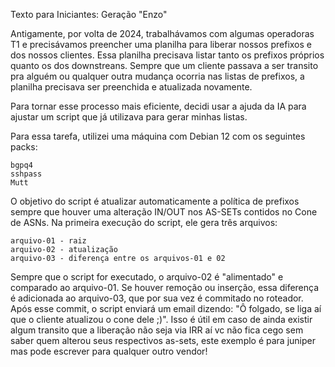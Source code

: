 Texto para Iniciantes: Geração "Enzo"

Antigamente, por volta de 2024, trabalhávamos com algumas operadoras T1 e precisávamos preencher uma planilha para liberar nossos prefixos e dos nossos clientes. Essa planilha precisava listar tanto os prefixos próprios quanto os dos downstreans. Sempre que um cliente passava a ser transito pra alguém ou qualquer outra mudança ocorria nas listas de prefixos, a planilha precisava ser preenchida e atualizada novamente.

Para tornar esse processo mais eficiente, decidi usar a ajuda da IA para ajustar um script que já utilizava para gerar minhas listas.

Para essa tarefa, utilizei uma máquina com Debian 12 com os seguintes packs:

    bgpq4
    sshpass
    Mutt

O objetivo do script é atualizar automaticamente a política de prefixos sempre que houver uma alteração IN/OUT nos AS-SETs contidos no Cone de ASNs. Na primeira execução do script, ele gera três arquivos:

    arquivo-01 - raiz
    arquivo-02 - atualização
    arquivo-03 - diferença entre os arquivos-01 e 02

Sempre que o script for executado, o arquivo-02 é "alimentado" e comparado ao arquivo-01. Se houver remoção ou inserção, essa diferença é adicionada ao arquivo-03, que por sua vez é commitado no roteador. Após esse commit, o script enviará um email dizendo: "Ô folgado, se liga aí que o cliente atualizou o cone dele ;)". Isso é útil em caso de ainda existir algum transito que a liberação não seja via IRR aí vc não fica cego sem saber quem alterou seus respectivos as-sets, este exemplo é para juniper mas pode escrever para qualquer outro vendor!
